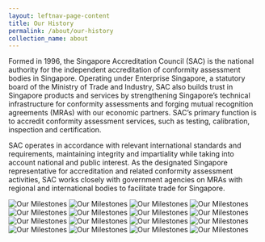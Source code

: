 ```yaml
---
layout: leftnav-page-content
title: Our History
permalink: /about/our-history
collection_name: about
---
```


Formed in 1996, the Singapore Accreditation Council (SAC) is the national authority for the independent accreditation of conformity assessment bodies in Singapore. Operating under Enterprise Singapore, a statutory board of the Ministry of Trade and Industry, SAC also builds trust in Singapore products and services by strengthening Singapore’s technical infrastructure for conformity assessments and forging mutual recognition agreements (MRAs) with our economic partners. SAC’s primary function is to accredit conformity assessment services, such as testing, calibration, inspection and certification.

SAC operates in accordance with relevant international standards and requirements, maintaining integrity and impartiality while taking into account national and public interest. As the designated Singapore representative for accreditation and related conformity assessment activities, SAC works closely with government agencies on MRAs with regional and international bodies to facilitate trade for Singapore.

![Our Milestones](/images/milestone/sac_milestone_2017_1_16.jpeg)
![Our Milestones](/images/milestone/sac_milestone_2017_2_16.jpg)
![Our Milestones](/images/milestone/sac_milestone_2017_3_16.jpg)
![Our Milestones](/images/milestone/sac_milestone_2017_4_16.jpg)
![Our Milestones](/images/milestone/sac_milestone_2017_5_16.jpg)
![Our Milestones](/images/milestone/sac_milestone_2017_6_16.jpg)
![Our Milestones](/images/milestone/sac_milestone_2017_7_16.jpg)
![Our Milestones](/images/milestone/sac_milestone_2017_8_16.jpg)
![Our Milestones](/images/milestone/sac_milestone_2017_9_16.jpg)
![Our Milestones](/images/milestone/sac_milestone_2017_10_16.jpg)
![Our Milestones](/images/milestone/sac_milestone_2017_11_16.jpg)
![Our Milestones](/images/milestone/sac_milestone_2017_12_16.jpg)
![Our Milestones](/images/milestone/sac_milestone_2017_13_16.jpg)
![Our Milestones](/images/milestone/sac_milestone_2017_14_16.jpg)
![Our Milestones](/images/milestone/sac_milestone_2017_15_16.jpg)
![Our Milestones](/images/milestone/sac_milestone_2017_16_16.jpg)
